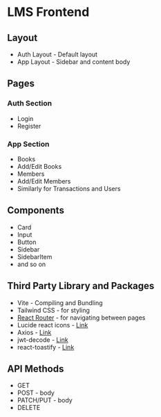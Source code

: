 # LMS Frontend

## Layout

- Auth Layout - Default layout
- App Layout - Sidebar and content body

## Pages

### Auth Section

- Login
- Register

### App Section

- Books
- Add/Edit Books
- Members
- Add/Edit Members
- Similarly for Transactions and Users

## Components

- Card
- Input
- Button
- Sidebar
- SidebarItem
- and so on

## Third Party Library and Packages

- Vite - Compiling and Bundling
- Tailwind CSS - for styling
- [React Router](https://reactrouter.com/start/declarative/installation) - for navigating between pages
- Lucide react icons - [Link](https://lucide.dev/guide/packages/lucide-react)
- Axios - [Link](https://axios-http.com/docs/intro)
- jwt-decode - [Link](https://www.npmjs.com/package/jwt-decode)
- react-toastify - [Link](https://www.npmjs.com/package/react-toastify)

## API Methods

- GET
- POST - body
- PATCH/PUT - body
- DELETE
